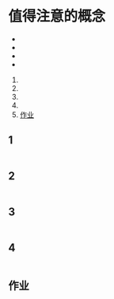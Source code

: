 # [](./TCH_Han/Chapter9.md)  
# 值得注意的概念
- 
- 
- 
-  
1. [](#1)
2. [](#2)
3. [](#3)
4. [](#4)
5. [作业](#作业)  



  

## 1
```
```
## 2
```
```
## 3
```
```
## 4
```
```
## 作业
```
```